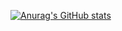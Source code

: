 [![Anurag's GitHub stats](https://github-readme-stats.vercel.app/api?username=minukr&show_icons=true&theme=dark)](https://github.com/anuraghazra/github-readme-stats)
